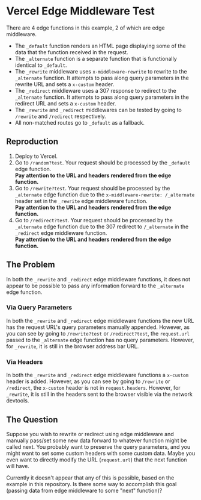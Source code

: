 # Vercel Edge Middleware Test

There are 4 edge functions in this example, 2 of which are edge middleware.

- The `_default` function renders an HTML page displaying some of the data that the function received in the request.
- The `_alternate` function is a separate function that is functionally identical to `_default`.
- The `_rewrite` middleware uses `x-middleware-rewrite` to rewrite to the `_alternate` function. It attempts to pass along query parameters in the rewrite URL and sets a `x-custom` header.
- The `_redirect` middleware uses a 307 response to redirect to the `_alternate` function. It attempts to pass along query parameters in the redirect URL and sets a `x-custom` header.
- The `_rewrite` and `_redirect` middlewares can be tested by going to `/rewrite` and `/redirect` respectively.
- All non-matched routes go to `_default` as a fallback.

## Reproduction

1. Deploy to Vercel.
2. Go to `/random?test`. Your request should be processed by the `_default` edge function.  
   **Pay attention to the URL and headers rendered from the edge function.**
3. Go to `/rewrite?test`. Your request should be processed by the `_alternate` edge function due to the `x-middleware-rewrite: /_alternate` header set in the `_rewrite` edge middleware function.  
   **Pay attention to the URL and headers rendered from the edge function.**
4. Go to `/redirect?test`. Your request should be processed by the `_alternate` edge function due to the 307 redirect to `/_alternate` in the `_redirect` edge middleware function.  
   **Pay attention to the URL and headers rendered from the edge function.**

## The Problem

In both the `_rewrite` and `_redirect` edge middleware functions, it does not appear to be possible to pass any information forward to the `_alternate` edge function.

### Via Query Parameters

In both the `_rewrite` and `_redirect` edge middleware functions the new URL has the request URL's query parameters manually appended. However, as you can see by going to `/rewrite?test` or `/redirect?test`, the `request.url` passed to the `_alternate` edge function has no query parameters. However, for `_rewrite`, it is still in the browser address bar URL.

### Via Headers

In both the `_rewrite` and `_redirect` edge middleware functions a `x-custom` header is added. However, as you can see by going to `/rewrite` or `/redirect`, the `x-custom` header is not in `request.headers`. However, for `_rewrite`, it is still in the headers sent to the browser visible via the network devtools.

## The Question

Suppose you wish to rewrite or redirect using edge middleware and manually pass/set some new data forward to whatever function might be called next. You probably want to preserve the query parameters, and you might want to set some custom headers with some custom data. Maybe you even want to directly modify the URL (`request.url`) that the next function will have.

Currently it doesn't appear that any of this is possible, based on the example in this repository. Is there some way to accomplish this goal (passing data from edge middleware to some "next" function)?
